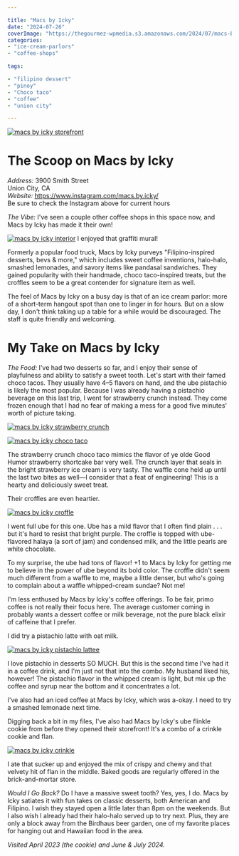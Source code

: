 ```yaml
---

title: "Macs by Icky"
date: "2024-07-26"
coverImage: "https://thegourmez-wpmedia.s3.amazonaws.com/2024/07/macs-by-icky+(6).jpg"
categories:
- "ice-cream-parlors"
- "coffee-shops"

tags:

- "filipino dessert"
- "pinoy"
- "Choco taco"
- "coffee"
- "union city"

---
```


[![macs by icky storefront](https://thegourmez-wpmedia.s3.amazonaws.com/2024/07/macs-by-icky+(2).jpg)](https://thegourmez-wpmedia.s3.amazonaws.com/2024/07/macs-by-icky+(2).jpg)

# The Scoop on Macs by Icky

*Address:* 3900 Smith Street\
Union City, CA\
*Website:* <https://www.instagram.com/macs.by.icky/>\
Be sure to check the Instagram above for current hours

*The Vibe:* I've seen a couple other coffee shops in this space now, and Macs by Icky has made it their own!

<div class="caption">

[![macs by icky interior](https://thegourmez-wpmedia.s3.amazonaws.com/2024/07/macs-by-icky+(3).jpg)](https://thegourmez-wpmedia.s3.amazonaws.com/2024/07/macs-by-icky+(3).jpg) I enjoyed that graffiti mural!</div>


Formerly a popular food truck, Macs by Icky purveys "Filipino-inspired desserts, bevs & more," which includes sweet coffee inventions, halo-halo, smashed lemonades, and savory items like pandasal sandwiches. They gained popularity with their handmade, choco taco-inspired treats, but the croffles seem to be a great contender for signature item as well.

The feel of Macs by Icky on a busy day is that of an ice cream parlor: more of a short-term hangout spot than one to linger in for hours. But on a slow day, I don't think taking up a table for a while would be discouraged. The staff is quite friendly and welcoming.

# My Take on Macs by Icky

*The Food:* I've had two desserts so far, and I enjoy their sense of playfulness and ability to satisfy a sweet tooth. Let's start with their famed choco tacos. They usually have 4–5 flavors on hand, and the ube pistachio is likely the most popular. Because I was already having a pistachio beverage on this last trip, I went for strawberry crunch instead. They come frozen enough that I had no fear of making a mess for a good five minutes' worth of picture taking.

[![macs by icky strawberry crunch](https://thegourmez-wpmedia.s3.amazonaws.com/2024/07/macs-by-icky+(6).jpg)](https://thegourmez-wpmedia.s3.amazonaws.com/2024/07/macs-by-icky+(6).jpg)

[![macs by icky choco taco](https://thegourmez-wpmedia.s3.amazonaws.com/2024/07/macs-by-icky+(5).jpg)](https://thegourmez-wpmedia.s3.amazonaws.com/2024/07/macs-by-icky+(5).jpg)

The strawberry crunch choco taco mimics the flavor of ye olde Good Humor strawberry shortcake bar very well. The crunch layer that seals in the bright strawberry ice cream is very tasty. The waffle cone held up until the last two bites as well—I consider that a feat of engineering! This is a hearty and deliciously sweet treat.

Their croffles are even heartier.

[![macs by icky croffle](https://thegourmez-wpmedia.s3.amazonaws.com/2024/07/macs-by-icky+(4).jpg)](https://thegourmez-wpmedia.s3.amazonaws.com/2024/07/macs-by-icky+(4).jpg)

I went full ube for this one. Ube has a mild flavor that I often find plain . . . but it's hard to resist that bright purple. The croffle is topped with ube-flavored halaya (a sort of jam) and condensed milk, and the little pearls are white chocolate.

To my surprise, the ube had tons of flavor! +1 to Macs by Icky for getting me to believe in the power of ube beyond its bold color. The croffle didn't seem much different from a waffle to me, maybe a little denser, but who's going to complain about a waffle whipped-cream sundae? Not me!

I'm less enthused by Macs by Icky's coffee offerings. To be fair, primo coffee is not really their focus here. The average customer coming in probably wants a dessert coffee or milk beverage, not the pure black elixir of caffeine that I prefer.

I did try a pistachio latte with oat milk.

[![macs by icky pistachio lattee](https://thegourmez-wpmedia.s3.amazonaws.com/2024/07/macs-by-icky+(7).jpg)](https://thegourmez-wpmedia.s3.amazonaws.com/2024/07/macs-by-icky+(7).jpg)

I love pistachio in desserts SO MUCH. But this is the second time I've had it in a coffee drink, and I'm just not that into the combo. My husband liked his, however! The pistachio flavor in the whipped cream is light, but mix up the coffee and syrup near the bottom and it concentrates a lot.

I've also had an iced coffee at Macs by Icky, which was a-okay. I need to try a smashed lemonade next time.

Digging back a bit in my files, I've also had Macs by Icky's ube flinkle cookie from before they opened their storefront! It's a combo of a crinkle cookie and flan.

[![macs by icky crinkle](https://thegourmez-wpmedia.s3.amazonaws.com/2024/07/macs-by-icky+(1).jpg)](https://thegourmez-wpmedia.s3.amazonaws.com/2024/07/macs-by-icky+(1).jpg)

I ate that sucker up and enjoyed the mix of crispy and chewy and that velvety hit of flan in the middle. Baked goods are regularly offered in the brick-and-mortar store.

*Would I Go Back?* Do I have a massive sweet tooth? Yes, yes, I do. Macs by Icky satiates it with fun takes on classic desserts, both American and Filipino. I wish they stayed open a little later than 8pm on the weekends. But I also wish I already had their halo-halo served up to try next. Plus, they are only a block away from the Birdhaus beer garden, one of my favorite places for hanging out and Hawaiian food in the area.

*Visited April 2023 (the cookie) and June & July 2024.*
